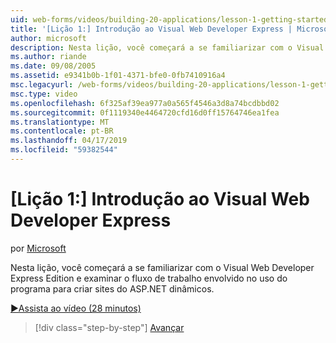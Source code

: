 ```yaml
---
uid: web-forms/videos/building-20-applications/lesson-1-getting-started-with-visual-web-developer-express
title: '[Lição 1:] Introdução ao Visual Web Developer Express | Microsoft Docs'
author: microsoft
description: Nesta lição, você começará a se familiarizar com o Visual Web Developer Express Edition e examinar o fluxo de trabalho envolvido no uso do programa para criar dyn...
ms.author: riande
ms.date: 09/08/2005
ms.assetid: e9341b0b-1f01-4371-bfe0-0fb7410916a4
msc.legacyurl: /web-forms/videos/building-20-applications/lesson-1-getting-started-with-visual-web-developer-express
msc.type: video
ms.openlocfilehash: 6f325af39ea977a0a565f4546a3d8a74bcdbbd02
ms.sourcegitcommit: 0f1119340e4464720cfd16d0ff15764746ea1fea
ms.translationtype: MT
ms.contentlocale: pt-BR
ms.lasthandoff: 04/17/2019
ms.locfileid: "59382544"
---
```

# <a name="lesson-1-getting-started-with-visual-web-developer-express"></a>[Lição 1:] Introdução ao Visual Web Developer Express

por [Microsoft](https://github.com/microsoft)

Nesta lição, você começará a se familiarizar com o Visual Web Developer Express Edition e examinar o fluxo de trabalho envolvido no uso do programa para criar sites do ASP.NET dinâmicos.

[&#9654;Assista ao vídeo (28 minutos)](https://channel9.msdn.com/Blogs/ASP-NET-Site-Videos/lesson-1-getting-started-with-visual-web-developer-express)

> [!div class="step-by-step"]
> [Avançar](lesson-2-creating-a-web-forms-user-interface.md)
